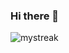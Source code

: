 ### Hi there 👋
<img src="https://github-readme-streak-stats.herokuapp.com/?user=Elemxm&theme=tokyonight" alt="mystreak"/>
